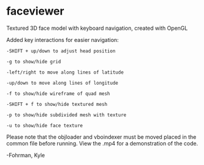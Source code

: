 # faceviewer
Textured 3D face model with keyboard navigation, created with OpenGL

Added key interactions for easier navigation:

	-SHIFT + up/down to adjust head position
	
	-g to show/hide grid
	
	-left/right to move along lines of latitude
	
	-up/down to move along lines of longitude
	
	-f to show/hide wireframe of quad mesh
	
	-SHIFT + f to show/hide textured mesh
	
	-p to show/hide subdivided mesh with texture
	
	-u to show/hide face texture

Please note that the objloader and vboindexer
must be moved placed in the common file before running. View the .mp4 for a demonstration of the code.


-Fohrman, Kyle
